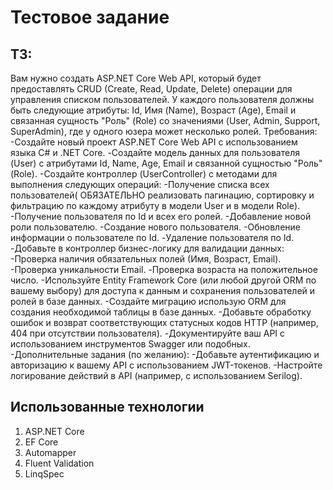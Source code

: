 # Тестовое задание

## ТЗ:
Вам нужно создать ASP.NET Core Web API, который будет предоставлять CRUD (Create, Read, Update, Delete) операции для управления списком пользователей. У каждого пользователя должны быть следующие атрибуты: Id, Имя (Name), Возраст (Age), Email и связанная сущность "Роль" (Role) со значениями (User, Admin, Support, SuperAdmin), где у одного юзера может несколько ролей.
Требования:
-Создайте новый проект ASP.NET Core Web API с использованием языка C# и .NET Core.
-Создайте модель данных для пользователя (User) с атрибутами Id, Name, Age, Email и связанной сущностью "Роль" (Role).
-Создайте контроллер (UserController) с методами для выполнения следующих операций:
-Получение списка всех пользователей( ОБЯЗАТЕЛЬНО реализовать пагинацию, сортировку и фильтрацию по каждому атрибуту в модели User и в модели Role).
-Получение пользователя по Id и всех его ролей.
-Добавление новой роли пользователю.
-Создание нового пользователя.
-Обновление информации о пользователе по Id.
-Удаление пользователя по Id.
-Добавьте в контроллер бизнес-логику для валидации данных:
-Проверка наличия обязательных полей (Имя, Возраст, Email).
-Проверка уникальности Email.
-Проверка возраста на положительное число.
-Используйте Entity Framework Core (или любой другой ORM по вашему выбору) для доступа к данным и сохранения пользователей и ролей в базе данных.
-Создайте миграцию использую ORM для создания необходимой таблицы в базе данных.
-Добавьте обработку ошибок и возврат соответствующих статусных кодов HTTP (например, 404 при отсутствии пользователя).
-Документируйте ваш API с использованием инструментов Swagger или подобных.
-Дополнительные задания (по желанию):
-Добавьте аутентификацию и авторизацию к вашему API с использованием JWT-токенов.
-Настройте логирование действий в API (например, с использованием Serilog).

## Использованные технологии
1. ASP.NET Core
2. EF Core
3. Automapper
4. Fluent Validation
5. LinqSpec
